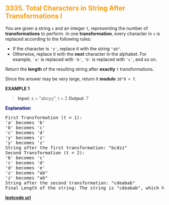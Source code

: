 <h2 style="color:#F90;">3335. Total Characters in String After Transformations I</h2>

You are given a string `s` and an integer `t`, representing the number of **transformations** to perform. In one **transformation**, every character in `s` is replaced according to the following rules:

-   If the character is `'z'`, replace it with the string `"ab"`.
-   Otherwise, replace it with the **next** character in the alphabet. For example, `'a'` is replaced with `'b'`, `'b'` is replaced with `'c'`, and so on.

Return the **length** of the resulting string after **exactly** `t` transformations.

Since the answer may be very large, return it **modulo** `10^9 + 7`.

**EXAMPLE 1**
>**Input**: s = "abcyy", t = 2
**Output**: 7
<p style="color:#007;">
<b>Explanation</b>
<pre>
First Transformation (t = 1):
'a' becomes 'b'
'b' becomes 'c'
'c' becomes 'd'
'y' becomes 'z'
'y' becomes 'z'
String after the first transformation: "bcdzz"
Second Transformation (t = 2):
'b' becomes 'c'
'c' becomes 'd'
'd' becomes 'e'
'z' becomes "ab"
'z' becomes "ab"
String after the second transformation: "cdeabab"
Final Length of the string: The string is "cdeabab", which has 7 characters.
</pre>
</p>

**[leetcode url](https://leetcode.com/problems/total-characters-in-string-after-transformations-i/description/)**